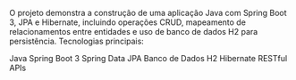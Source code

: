O projeto demonstra a construção de uma aplicação Java com Spring Boot 3, JPA e Hibernate, incluindo operações CRUD, mapeamento de relacionamentos entre entidades e uso de banco de dados H2 para persistência.
Tecnologias principais:

Java
Spring Boot 3
Spring Data JPA
Banco de Dados H2
Hibernate
RESTful APIs
